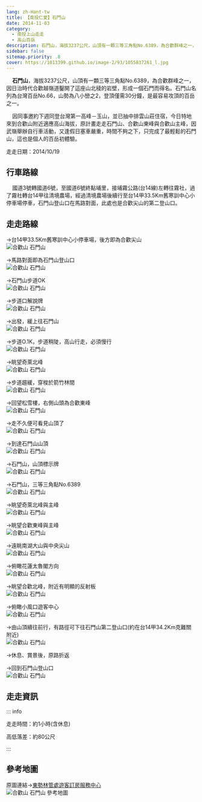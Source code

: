```yaml
---
lang: zh-Hant-tw
title: 【南投仁愛】石門山
date: 2014-11-03
category: 
  - 南投上山走走
  - 高山百岳
description: 石門山，海拔3237公尺，山頂有一顆三等三角點No.6389，為合歡群峰之一，因日治時代合歡越嶺道鑿開了這座山北稜的岩壁，形成一個石門而得名。石門山名列為台灣百岳No.66，山勢為八小巒之2，登頂僅需30分鐘，是最容易攻頂的百岳之一。 因同事邀約下週同登台灣第一高峰－玉山，並已抽中排雲山莊住宿，今日特地來到合歡山附近適應高山海拔，原計畫走走石門山、合歡山東峰與合歡山主峰，因武嶺舉辦自行車活動，又逢假日塞車嚴重，時間不夠之下，只完成了最輕鬆的石門山，這也是個人的百岳初體驗。
sidebar: false
sitemap.priority: .8
cover: https://1013399.github.io/image-2/93/1055837261_l.jpg
---
```


    **石門山**，海拔3237公尺，山頂有一顆三等三角點No.6389，為合歡群峰之一，因日治時代合歡越嶺道鑿開了這座山北稜的岩壁，形成一個石門而得名。石門山名列為台灣百岳No.66，山勢為八小巒之2，登頂僅需30分鐘，是最容易攻頂的百岳之一。  

    因同事邀約下週同登台灣第一高峰－玉山，並已抽中排雲山莊住宿，今日特地來到合歡山附近適應高山海拔，原計畫走走石門山、合歡山東峰與合歡山主峰，因武嶺舉辦自行車活動，又逢假日塞車嚴重，時間不夠之下，只完成了最輕鬆的石門山，這也是個人的百岳初體驗。

<!-- more -->

走走日期：2014/10/19

## 行車路線

    國道3號轉國道6號，至國道6號終點埔里，接埔霧公路(台14線)左轉往霧社，過了霧社轉台14甲往清境農場，經過清境農場後續行至台14甲33.5Km舊寒訓中心小停車場停車，石門山登山口在馬路對面，此處也是合歡尖山的第二登山口。

## 走走路線 
→台14甲33.5Km舊寒訓中心小停車場，後方即為合歡尖山  
![合歡山 石門山](https://1013399.github.io/image-2/93/1055835699_l.jpg)

→馬路對面即為石門山登山口  
![合歡山 石門山](https://1013399.github.io/image-2/93/1055836969_l.jpg)

→石門山步道OK  
![合歡山 石門山](https://1013399.github.io/image-2/93/1055835825_l.jpg)

→步道口解說牌  
![合歡山 石門山](https://1013399.github.io/image-2/93/1055837260_l.jpg)

→出發，緩上往石門山  
![合歡山 石門山](https://1013399.github.io/image-2/93/1055836871_l.jpg)

→步道O.1K，步道稍陡，高山行走，必須慢行  
![合歡山 石門山](https://1013399.github.io/image-2/93/1055832536_l.jpg)

→眺望奇萊北峰  
![合歡山 石門山](https://1013399.github.io/image-2/93/1055837959_l.jpg)

→步道趨緩，穿梭於箭竹林間  
![合歡山 石門山](https://1013399.github.io/image-2/93/1055834331_l.jpg)

→回望松雪樓，右側山頭為合歡東峰  
![合歡山 石門山](https://1013399.github.io/image-2/93/1055834332_l.jpg)

→走不久便可看見山頂了  
![合歡山 石門山](https://1013399.github.io/image-2/93/1055834334_l.jpg)

→到達石門山山頂  
![合歡山 石門山](https://1013399.github.io/image-2/93/1055837261_l.jpg)

→石門山，山頂標示牌  
![合歡山 石門山](https://1013399.github.io/image-2/93/1055831540_l.jpg)

→石門山，三等三角點No.6389  
![合歡山 石門山](https://1013399.github.io/image-2/93/1055837366_l.jpg)

→眺望奇萊北峰與主峰  
![合歡山 石門山](https://1013399.github.io/image-2/93/1055839564_l.jpg)

→眺望合歡東峰與主峰  
![合歡山 石門山](https://1013399.github.io/image-2/93/1055835126_l.jpg)

→遠眺南湖大山與中央尖山  
![合歡山 石門山](https://1013399.github.io/image-2/93/1055836875_l.jpg)

→俯瞰花蓮太魯閣方向  
![合歡山 石門山](https://1013399.github.io/image-2/93/1055837965_l.jpg)

→眺望合歡北峰，附近有明顯的反射板  
![合歡山 石門山](https://1013399.github.io/image-2/93/1055836971_l.jpg)

→俯瞰小風口遊客中心  
![合歡山 石門山](https://1013399.github.io/image-2/93/1055835236_l.jpg)

→由山頂續往前行，有路徑可下往石門山第二登山口(約在台14甲34.2Km克難關附近)  
![合歡山 石門山](https://1013399.github.io/image-2/93/1055831543_l.jpg)

→休息、賞景後，原路折返

→回到石門山登山口  
![合歡山 石門山](https://1013399.github.io/image-2/93/1055837266_l.jpg)

## 走走資訊

::: info

走走時間：約1小時(含休息)

高低落差：約80公尺

:::

## 參考地圖 
原圖連結→[東勢林管處遊客訂房服務中心](http://tsfs.forest.gov.tw/cht/index.php?code=list&ids=31)  
![合歡山 石門山 參考地圖](https://1013399.github.io/image-2/93/1055838400_l.jpg)